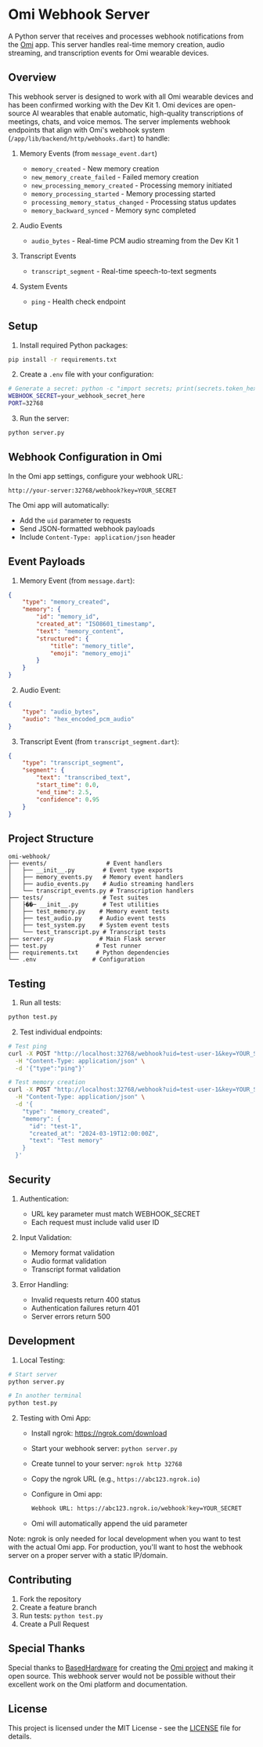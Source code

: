 # Omi Webhook Server

A Python server that receives and processes webhook notifications from the [Omi](https://github.com/BasedHardware/omi) app. This server handles real-time memory creation, audio streaming, and transcription events for Omi wearable devices.

## Overview

This webhook server is designed to work with all Omi wearable devices and has been confirmed working with the Dev Kit 1. Omi devices are open-source AI wearables that enable automatic, high-quality transcriptions of meetings, chats, and voice memos. The server implements webhook endpoints that align with Omi's webhook system (`/app/lib/backend/http/webhooks.dart`) to handle:

1. Memory Events (from `message_event.dart`)
   - `memory_created` - New memory creation
   - `new_memory_create_failed` - Failed memory creation
   - `new_processing_memory_created` - Processing memory initiated
   - `memory_processing_started` - Memory processing started
   - `processing_memory_status_changed` - Processing status updates
   - `memory_backward_synced` - Memory sync completed

2. Audio Events
   - `audio_bytes` - Real-time PCM audio streaming from the Dev Kit 1

3. Transcript Events
   - `transcript_segment` - Real-time speech-to-text segments

4. System Events
   - `ping` - Health check endpoint

## Setup

1. Install required Python packages:

```bash
pip install -r requirements.txt
```

2. Create a `.env` file with your configuration:

```bash
# Generate a secret: python -c "import secrets; print(secrets.token_hex(32))"
WEBHOOK_SECRET=your_webhook_secret_here
PORT=32768
```

3. Run the server:

```bash
python server.py
```

## Webhook Configuration in Omi

In the Omi app settings, configure your webhook URL:

```
http://your-server:32768/webhook?key=YOUR_SECRET
```

The Omi app will automatically:

- Add the `uid` parameter to requests
- Send JSON-formatted webhook payloads
- Include `Content-Type: application/json` header

## Event Payloads

1. Memory Event (from `message.dart`):

```json
{
    "type": "memory_created",
    "memory": {
        "id": "memory_id",
        "created_at": "ISO8601_timestamp",
        "text": "memory_content",
        "structured": {
            "title": "memory_title",
            "emoji": "memory_emoji"
        }
    }
}
```

2. Audio Event:

```json
{
    "type": "audio_bytes",
    "audio": "hex_encoded_pcm_audio"
}
```

3. Transcript Event (from `transcript_segment.dart`):

```json
{
    "type": "transcript_segment",
    "segment": {
        "text": "transcribed_text",
        "start_time": 0.0,
        "end_time": 2.5,
        "confidence": 0.95
    }
}
```

## Project Structure

```
omi-webhook/
├── events/                 # Event handlers
│   ├── __init__.py        # Event type exports
│   ├── memory_events.py   # Memory event handlers
│   ├── audio_events.py    # Audio streaming handlers
│   └── transcript_events.py # Transcription handlers
├── tests/                 # Test suites
│   ├��─ __init__.py       # Test utilities
│   ├── test_memory.py    # Memory event tests
│   ├── test_audio.py     # Audio event tests
│   ├── test_system.py    # System event tests
│   └── test_transcript.py # Transcript tests
├── server.py             # Main Flask server
├── test.py              # Test runner
├── requirements.txt     # Python dependencies
└── .env                # Configuration
```

## Testing

1. Run all tests:

```bash
python test.py
```

2. Test individual endpoints:

```bash
# Test ping
curl -X POST "http://localhost:32768/webhook?uid=test-user-1&key=YOUR_SECRET" \
  -H "Content-Type: application/json" \
  -d '{"type":"ping"}'

# Test memory creation
curl -X POST "http://localhost:32768/webhook?uid=test-user-1&key=YOUR_SECRET" \
  -H "Content-Type: application/json" \
  -d '{
    "type": "memory_created",
    "memory": {
      "id": "test-1",
      "created_at": "2024-03-19T12:00:00Z",
      "text": "Test memory"
    }
  }'
```

## Security

1. Authentication:
   - URL key parameter must match WEBHOOK_SECRET
   - Each request must include valid user ID

2. Input Validation:
   - Memory format validation
   - Audio format validation
   - Transcript format validation

3. Error Handling:
   - Invalid requests return 400 status
   - Authentication failures return 401
   - Server errors return 500

## Development

1. Local Testing:

```bash
# Start server
python server.py

# In another terminal
python test.py
```

2. Testing with Omi App:
   - Install ngrok: <https://ngrok.com/download>
   - Start your webhook server: `python server.py`
   - Create tunnel to your server: `ngrok http 32768`
   - Copy the ngrok URL (e.g., `https://abc123.ngrok.io`)
   - Configure in Omi app:

     ```bash
     Webhook URL: https://abc123.ngrok.io/webhook?key=YOUR_SECRET
     ```

   - Omi will automatically append the uid parameter

Note: ngrok is only needed for local development when you want to test with the actual Omi app. For production, you'll want to host the webhook server on a proper server with a static IP/domain.

## Contributing

1. Fork the repository
2. Create a feature branch
3. Run tests: `python test.py`
4. Create a Pull Request

## Special Thanks

Special thanks to [BasedHardware](https://github.com/BasedHardware) for creating the [Omi project](https://github.com/BasedHardware/omi) and making it open source. This webhook server would not be possible without their excellent work on the Omi platform and documentation.

## License

This project is licensed under the MIT License - see the [LICENSE](LICENSE) file for details.
